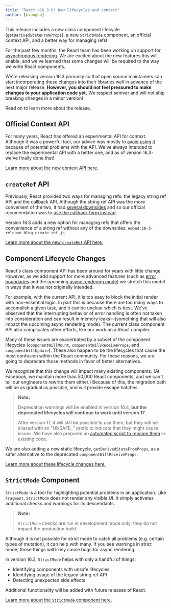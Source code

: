 ```yaml
---
title: "React v16.3.0: New lifecycles and context"
author: [bvaughn]
---
```


This release includes a new class component lifecycle (`getDerivedStateFromProps`), a new `StrictMode` component, an official context API, and a better way for managing refs!

For the past few months, the React team has been working on support for [asynchronous rendering](#). We are excited about the new features this will enable, and we've learned that some changes will be required to the way we write React components.

We're releasing version 16.3 primarily so that open source maintainers can start incorporating these changes into their libraries well in advance of the next major release. **However, you should not feel pressured to make changes to your application code yet.** We respect semver and will not ship breaking changes in a minor version!

Read on to learn more about the release.

## Official Context API

For many years, React has offered an experimental API for context. Although it was a powerful tool, our advice was mostly to [avoid using it](/docs/context.html#why-not-to-use-context) because of potential problems with the API. We've always intended to replace the experimental API with a better one, and as of version 16.3- we've finally done that!

[Learn more about the new context API here.](#)

## `createRef` API

Previously, React provided two ways for managing refs: the legacy string ref API and the callback API. Although the string ref API was the more convenient of the two, it had [several downsides](https://github.com/facebook/react/issues/1373) and so our official recomendation was to [use the callback form instead](https://reactjs.org/docs/refs-and-the-dom.html#legacy-api-string-refs).

Version 16.3 adds a new option for managing refs that offers the convenience of a string ref without any of the downsides:
`embed:16-3-release-blog-create-ref.js`

[Learn more about the new `createRef` API here.](#)

## Component Lifecycle Changes

React's class component API has been around for years with little change. However, as we add support for more advanced features (such as [error boundaries](/docs/react-component.html#componentdidcatch) and the upcoming [async rendering mode](#)) we stretch this model in ways that it was not originally intended.

For example, with the current API, it is too easy to block the initial render with non-essential logic. In part this is because there are too many ways to accomplish a given task, and it can be unclear which is best. We've observed that the interrupting behavior of error handling is often not taken into consideration and can result in memory leaks—(something that will also impact the upcoming async rendering mode). The current class component API also complicates other efforts, like our work on a React compiler.

Many of these issues are exacerbated by a subset of the component lifecycles (`componentWillMount`, `componentWillReceiveProps`, and `componentWillUpdate`). These also happen to be the lifecycles that cause the most confusion within the React community. For these reasons, we are going to deprecate those methods in favor of better alternatives.

We recognize that this change will impact many existing components. (At Facebook, we maintain more than 50,000 React components, and we can't tell our engineers to rewrite them either.) Because of this, the migration path will be as gradual as possible, and will provide escape hatches.

> **Note:**
>
> Deprecation warnings will be enabled in version 16.4, **but the deprecated lifecycles will continue to work until version 17**.
>
> After version 17, it will still be possible to use them, but they will be aliased with an "UNSAFE_" prefix to indicate that they might cause issues. We have also prepared an [automated script to rename them](https://github.com/reactjs/react-codemod#rename-unsafe-lifecycles) in existing code.

We are also adding a new static lifecycle, `getDerivedStateFromProps`, as a safer alternative to the deprecated `componentWillReceiveProps`.

[Learn more about these lifecycle changes here.](#)

## `StrictMode` Component

`StrictMode` is a tool for highlighting potential problems in an application. Like `Fragment`, `StrictMode` does not render any visible UI. It simply activates additional checks and warnings for its descendants.


> **Note:**
>
> `StrictMode` checks are run in development mode only; they do not impact the production build.

Although it is not possible for strict mode to catch all problems (e.g. certain types of mutation), it can help with many. If you see warnings in strict mode, those things will likely cause bugs for async rendering.

In version 16.3, `StrictMode` helps with only a handful of things:
* Identifying components with unsafe lifecycles
* Identifying usage of the legacy string ref API
* Detecting unexpected side effects

Additional functionality will be added with future releases of React.

[Learn more about the `StrictMode` component here.](#)
